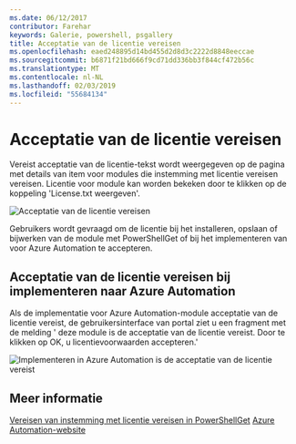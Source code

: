 ```yaml
---
ms.date: 06/12/2017
contributor: Farehar
keywords: Galerie, powershell, psgallery
title: Acceptatie van de licentie vereisen
ms.openlocfilehash: eaed248895d14bd455d2d8d3c2222d8848eeccae
ms.sourcegitcommit: b6871f21bd666f9cd71dd336bb3f844cf472b56c
ms.translationtype: MT
ms.contentlocale: nl-NL
ms.lasthandoff: 02/03/2019
ms.locfileid: "55684134"
---
```

# <a name="require-license-acceptance"></a>Acceptatie van de licentie vereisen

Vereist acceptatie van de licentie-tekst wordt weergegeven op de pagina met details van item voor modules die instemming met licentie vereisen vereisen. Licentie voor module kan worden bekeken door te klikken op de koppeling 'License.txt weergeven'.

![Acceptatie van de licentie vereisen](../../Images/RequireLicenseAcceptance.png)

Gebruikers wordt gevraagd om de licentie bij het installeren, opslaan of bijwerken van de module met PowerShellGet of bij het implementeren van voor Azure Automation te accepteren.

## <a name="require-license-acceptance-on-deploy-to-azure-automation"></a>Acceptatie van de licentie vereisen bij implementeren naar Azure Automation

Als de implementatie voor Azure Automation-module acceptatie van de licentie vereist, de gebruikersinterface van portal ziet u een fragment met de melding ' deze module is de acceptatie van de licentie vereist. Door te klikken op OK, u licentievoorwaarden accepteren.'

![Implementeren in Azure Automation is de acceptatie van de licentie vereist](../../Images/DeployToAzureAutomationRequireLicenseAcceptanceDisclaimer.png)

## <a name="more-details"></a>Meer informatie

[Vereisen van instemming met licentie vereisen in PowerShellGet](../../concepts/module-license-acceptance.md)
[Azure Automation-website](/azure/automation)
